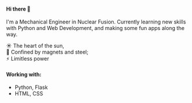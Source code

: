 #### Hi there 👋

I'm a Mechanical Engineer in Nuclear Fusion. Currently learning new skills with Python and Web Development, and making some fun apps along the way.  

☀ The heart of the sun,  
🧲 Confined by magnets and steel;  
⚡ Limitless power

#### Working with:
- Python, Flask
- HTML, CSS
